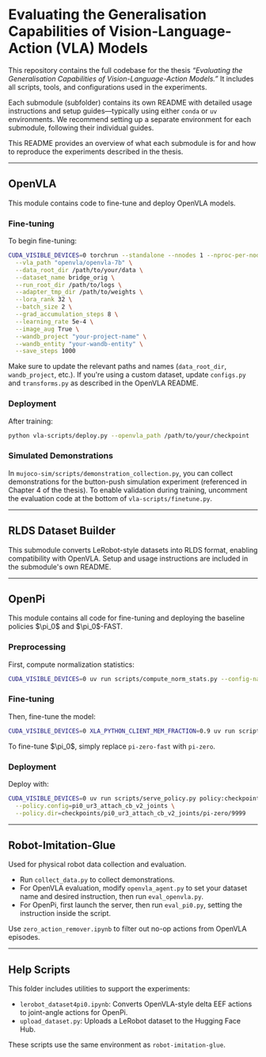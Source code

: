 # Evaluating the Generalisation Capabilities of Vision-Language-Action (VLA) Models

This repository contains the full codebase for the thesis *“Evaluating the Generalisation Capabilities of Vision-Language-Action Models.”* It includes all scripts, tools, and configurations used in the experiments.

Each submodule (subfolder) contains its own README with detailed usage instructions and setup guides—typically using either `conda` or `uv` environments. We recommend setting up a separate environment for each submodule, following their individual guides.

This README provides an overview of what each submodule is for and how to reproduce the experiments described in the thesis.

---

## OpenVLA

This module contains code to fine-tune and deploy OpenVLA models.

### Fine-tuning

To begin fine-tuning:

```bash
CUDA_VISIBLE_DEVICES=0 torchrun --standalone --nnodes 1 --nproc-per-node 1 vla-scripts/finetune.py \
  --vla_path "openvla/openvla-7b" \
  --data_root_dir /path/to/your/data \
  --dataset_name bridge_orig \
  --run_root_dir /path/to/logs \
  --adapter_tmp_dir /path/to/weights \
  --lora_rank 32 \
  --batch_size 2 \
  --grad_accumulation_steps 8 \
  --learning_rate 5e-4 \
  --image_aug True \
  --wandb_project "your-project-name" \
  --wandb_entity "your-wandb-entity" \
  --save_steps 1000
```

Make sure to update the relevant paths and names (`data_root_dir`, `wandb_project`, etc.). If you're using a custom dataset, update `configs.py` and `transforms.py` as described in the OpenVLA README.

### Deployment

After training:

```bash
python vla-scripts/deploy.py --openvla_path /path/to/your/checkpoint
```

### Simulated Demonstrations

In `mujoco-sim/scripts/demonstration_collection.py`, you can collect demonstrations for the button-push simulation experiment (referenced in Chapter 4 of the thesis). To enable validation during training, uncomment the evaluation code at the bottom of `vla-scripts/finetune.py`.

---

## RLDS Dataset Builder

This submodule converts LeRobot-style datasets into RLDS format, enabling compatibility with OpenVLA. Setup and usage instructions are included in the submodule's own README.

---

## OpenPi

This module contains all code for fine-tuning and deploying the baseline policies \$\pi\_0\$ and \$\pi\_0\$-FAST.

### Preprocessing

First, compute normalization statistics:

```bash
CUDA_VISIBLE_DEVICES=0 uv run scripts/compute_norm_stats.py --config-name pi0_fast_ur3_attach_cb_v2_joints
```

### Fine-tuning

Then, fine-tune the model:

```bash
CUDA_VISIBLE_DEVICES=0 XLA_PYTHON_CLIENT_MEM_FRACTION=0.9 uv run scripts/train.py pi0_fast_ur3_attach_cb_v2_joints --exp-name=pi-zero-fast --overwrite
```

To fine-tune \$\pi\_0\$, simply replace `pi-zero-fast` with `pi-zero`.

### Deployment

Deploy with:

```bash
CUDA_VISIBLE_DEVICES=0 uv run scripts/serve_policy.py policy:checkpoint \
  --policy.config=pi0_ur3_attach_cb_v2_joints \
  --policy.dir=checkpoints/pi0_ur3_attach_cb_v2_joints/pi-zero/9999
```

---

## Robot-Imitation-Glue

Used for physical robot data collection and evaluation.

* Run `collect_data.py` to collect demonstrations.
* For OpenVLA evaluation, modify `openvla_agent.py` to set your dataset name and desired instruction, then run `eval_openvla.py`.
* For OpenPi, first launch the server, then run `eval_pi0.py`, setting the instruction inside the script.

Use `zero_action_remover.ipynb` to filter out no-op actions from OpenVLA episodes.

---

## Help Scripts

This folder includes utilities to support the experiments:

* `lerobot_dataset4pi0.ipynb`: Converts OpenVLA-style delta EEF actions to joint-angle actions for OpenPi.
* `upload_dataset.py`: Uploads a LeRobot dataset to the Hugging Face Hub.

These scripts use the same environment as `robot-imitation-glue`.
